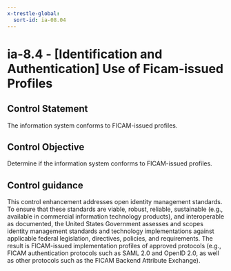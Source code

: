 ```yaml
---
x-trestle-global:
  sort-id: ia-08.04
---
```


# ia-8.4 - \[Identification and Authentication\] Use of Ficam-issued Profiles

## Control Statement

The information system conforms to FICAM-issued profiles.

## Control Objective

Determine if the information system conforms to FICAM-issued profiles.

## Control guidance

This control enhancement addresses open identity management standards. To ensure that these standards are viable, robust, reliable, sustainable (e.g., available in commercial information technology products), and interoperable as documented, the United States Government assesses and scopes identity management standards and technology implementations against applicable federal legislation, directives, policies, and requirements. The result is FICAM-issued implementation profiles of approved protocols (e.g., FICAM authentication protocols such as SAML 2.0 and OpenID 2.0, as well as other protocols such as the FICAM Backend Attribute Exchange).
